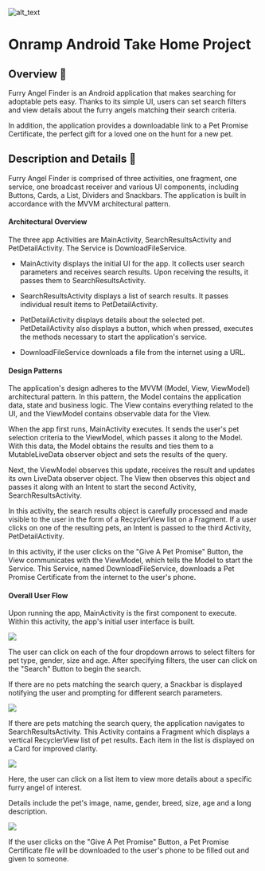 ![alt_text](https://s2-cdn.greenhouse.io/external_greenhouse_job_boards/logos/400/173/100/resized/Onramp_final_logo_for_twitter___instagram.jpg?1548972880 "image_tooltip")

# Onramp Android Take Home Project 

## Overview 🤖

Furry Angel Finder is an Android application that makes searching for adoptable pets easy. Thanks to its simple UI, users can set search filters and view details about the furry angels matching their search criteria.

In addition, the application provides a downloadable link to a Pet Promise Certificate, the perfect gift for a loved one on the hunt for a new pet.

## Description and Details 🔎

Furry Angel Finder is comprised of three activities, one fragment, one service, one broadcast receiver and various UI components, including Buttons, Cards, a List, Dividers and Snackbars. The application is built in accordance with the MVVM architectural pattern.

#### Architectural Overview

The three app Activities are MainActivity, SearchResultsActivity and PetDetailActivity. The Service is DownloadFileService.
 
- MainActivity displays the initial UI for the app. It collects user search parameters and receives search results. Upon receiving the results, it passes them to SearchResultsActivity.

- SearchResultsActivity displays a list of search results. It passes individual result items to PetDetailActivity.

- PetDetailActivity displays details about the selected pet. PetDetailActivity also displays a button, which when pressed, executes the methods necessary to start the application's service.

- DownloadFileService downloads a file from the internet using a URL.

#### Design Patterns

The application's design adheres to the MVVM (Model, View, ViewModel) architectural pattern. In this pattern, the Model contains the application data, state and business logic. The View contains everything related to the UI, and the ViewModel contains observable data for the View.

When the app first runs, MainActivity executes. It sends the user's pet selection criteria to the ViewModel, which passes it along to the Model. With this data, the Model obtains the results and ties them to a MutableLiveData observer object and sets the results of the query. 

Next, the ViewModel observes this update, receives the result and updates its own LiveData observer object. The View then observes this object and passes it along with an Intent to start the second Activity, SearchResultsActivity.

In this activity, the search results object is carefully processed and made visible to the user in the form of a RecyclerView list on a Fragment. If a user clicks on one of the resulting pets, an Intent is passed to the third Activity, PetDetailActivity. 

In this activity, if the user clicks on the "Give A Pet Promise" Button, the View communicates with the ViewModel, which  tells the Model to start the Service. This Service, named DownloadFileService, downloads a Pet Promise Certificate from the internet to the user's phone.      

#### Overall User Flow

Upon running the app, MainActivity is the first component to execute. Within this activity, the app's initial user interface is built.

![](App%20Screenshots/MainActivity.PNG)

The user can click on each of the four dropdown arrows to select filters for pet type, gender, size and age. After specifying filters, the user can click on the "Search" Button to begin the search.

If there are no pets matching the search query, a Snackbar is displayed notifying the user and prompting for different search parameters.

![](App%20Screenshots/NoResults.PNG)

If there are pets matching the search query, the application navigates to SearchResultsActivity. This Activity contains a Fragment which displays a vertical RecyclerView list of pet results. Each item in the list is displayed on a Card for improved clarity.

![](App%20Screenshots/SearchResultsActivity.PNG)

Here, the user can click on a list item to view more details about a specific furry angel of interest. 

Details include the pet's image, name, gender, breed, size, age and a long description.

![](App%20Screenshots/PetDetailActivity.PNG)

If the user clicks on the "Give A Pet Promise" Button, a Pet Promise Certificate file will be downloaded to the user's phone to be filled out and given to someone.


